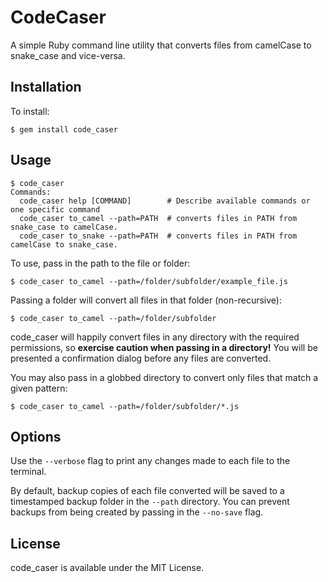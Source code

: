 # CodeCaser
A simple Ruby command line utility that converts files from camelCase to snake_case and vice-versa.

## Installation
To install:
```
$ gem install code_caser
```
## Usage
```
$ code_caser
Commands:
  code_caser help [COMMAND]        # Describe available commands or one specific command
  code_caser to_camel --path=PATH  # converts files in PATH from snake_case to camelCase.
  code_caser to_snake --path=PATH  # converts files in PATH from camelCase to snake_case.
```
To use, pass in the path to the file or folder:
```
$ code_caser to_camel --path=/folder/subfolder/example_file.js
```
Passing a folder will convert all files in that folder (non-recursive):
```
$ code_caser to_camel --path=/folder/subfolder
```
code_caser will happily convert files in any directory with the required permissions, so **exercise caution when passing in a directory!** You will be presented a confirmation dialog before any files are converted.

You may also pass in a globbed directory to convert only files that match a given pattern:
```
$ code_caser to_camel --path=/folder/subfolder/*.js
```
## Options
Use the ```--verbose``` flag to print any changes made to each file to the terminal.

By default, backup copies of each file converted will be saved to a timestamped backup folder in the ```--path``` directory. You can prevent backups from being created by passing in the ```--no-save``` flag.

## License
code_caser is available under the MIT License.

